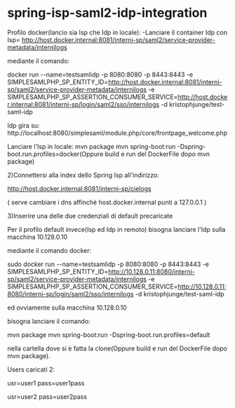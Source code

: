 # spring-isp-saml2-idp-integration


Profilo docker(lancio sia Isp che Idp in locale):
-Lanciare il container Idp con Isp=
http://host.docker.internal:8081/interni-sp/saml2/service-provider-metadata/internilogs

mediante il comando:

docker run --name=testsamlidp -p 8080:8080 -p 8443:8443 -e SIMPLESAMLPHP_SP_ENTITY_ID=http://host.docker.internal:8081/interni-sp/saml2/service-provider-metadata/internilogs -e SIMPLESAMLPHP_SP_ASSERTION_CONSUMER_SERVICE=http://host.docker.internal:8081/interni-sp/login/saml2/sso/internilogs -d kristophjunge/test-saml-idp

Idp gira su:
http://localhost:8080/simplesaml/module.php/core/frontpage_welcome.php

Lanciare l'Isp in locale:
mvn package
mvn spring-boot:run -Dspring-boot.run.profiles=docker(Oppure build e run del DockerFile dopo mvn package)


 2)Connettersi alla index dello Spring Isp all'indirizzo:
 
 http://host.docker.internal:8081/interni-sp/cielogs
 
 ( serve cambiare i dns affinchè host.docker.internal punti a 127.0.0.1 )
 
 3)Inserire una delle due credenziali di default precaricate
 
 
Per il profilo default invece(Isp ed Idp in remoto) bisogna lanciare l'Idp sulla macchina 10.128.0.10

mediante il comando docker:

sudo docker run --name=testsamlidp -p 8080:8080 -p 8443:8443 -e SIMPLESAMLPHP_SP_ENTITY_ID=http://10.128.0.11:8080/interni-sp/saml2/service-provider-metadata/internilogs -e SIMPLESAMLPHP_SP_ASSERTION_CONSUMER_SERVICE=http://10.128.0.11:8080/interni-sp/login/saml2/sso/internilogs -d kristophjunge/test-saml-idp

ed ovviamente sulla macchina 10.128.0.10

bisogna lanciare il comando:

mvn package
mvn spring-boot:run -Dspring-boot.run.profiles=default 

nella cartella dove si è fatta la clone(Oppure build e run del DockerFile dopo mvn package).



Users caricati 2:

 
 usr=user1 
 pass=user1pass 
 
 
 usr=user2
 pass=user2pass
 
 
 
 

